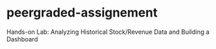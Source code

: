 # peergraded-assignement
Hands-on Lab: Analyzing Historical Stock/Revenue Data and Building a Dashboard
